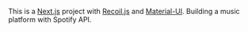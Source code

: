 This is a [Next.js](https://nextjs.org/) project with [Recoil.js](https://recoiljs.org/) and [Material-UI](https://mui.com/). Building a music platform with Spotify API.